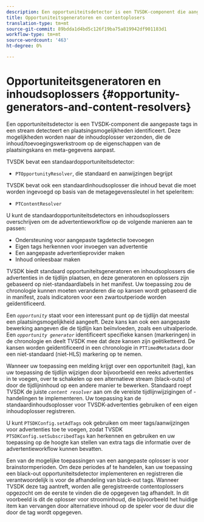 ```yaml
---
description: Een opportuniteitsdetector is een TVSDK-component die aangepaste tags in een stream detecteert en plaatsingsmogelijkheden identificeert. Deze mogelijkheden worden naar de inhoudoplosser verzonden, die de inhoud/toevoegingswerkstroom op de eigenschappen van de plaatsingskans en meta-gegevens aanpast.
title: Opportuniteitsgeneratoren en contentoplosers
translation-type: tm+mt
source-git-commit: 89bdda1d4bd5c126f19ba75a819942df901183d1
workflow-type: tm+mt
source-wordcount: '463'
ht-degree: 0%

---
```



# Opportuniteitsgeneratoren en inhoudsoplossers {#opportunity-generators-and-content-resolvers}

Een opportuniteitsdetector is een TVSDK-component die aangepaste tags in een stream detecteert en plaatsingsmogelijkheden identificeert. Deze mogelijkheden worden naar de inhoudoplosser verzonden, die de inhoud/toevoegingswerkstroom op de eigenschappen van de plaatsingskans en meta-gegevens aanpast.

TVSDK bevat een standaardopportuniteitsdetector:

* `PTOpportunityResolver`, die standaard en aanwijzingen begrijpt

TVSDK bevat ook een standaardinhoudsoplosser die inhoud bevat die moet worden ingevoegd op basis van de metagegevenssleutel in het speleritem:

* `PTContentResolver`

U kunt de standaardopportuniteitsdetectors en inhoudsoplossers overschrijven om de advertentieworkflow op de volgende manieren aan te passen:

* Ondersteuning voor aangepaste tagdetectie toevoegen
* Eigen tags herkennen voor invoegen van advertentie
* Een aangepaste advertentieprovider maken
* Inhoud onleesbaar maken

<!--<a id="section_C2BA8F50230E4010ABFCD5D976BC1217"></a>-->

TVSDK biedt standaard opportuniteitsgeneratoren en inhoudsoplossers die advertenties in de tijdlijn plaatsen, en deze generatoren en oplossers zijn gebaseerd op niet-standaardlabels in het manifest. Uw toepassing zou de chronologie kunnen moeten veranderen die op kansen wordt gebaseerd die in manifest, zoals indicatoren voor een zwartoutperiode worden geïdentificeerd.

Een *`opportunity`* staat voor een interessant punt op de tijdlijn dat meestal een plaatsingsmogelijkheid aangeeft. Deze kans kan ook een aangepaste bewerking aangeven die de tijdlijn kan beïnvloeden, zoals een uitvalperiode. Een *`opportunity generator`* identificeert specifieke kansen (markeringen) in de chronologie en deelt TVSDK mee dat deze kansen zijn geëtiketteerd. De kansen worden geïdentificeerd in een chronologie in `PTTimedMetadata` door een niet-standaard (niet-HLS) markering op te nemen.

Wanneer uw toepassing een melding krijgt over een opportuniteit (tag), kan uw toepassing de tijdlijn wijzigen door bijvoorbeeld een reeks advertenties in te voegen, over te schakelen op een alternatieve stream (black-outs) of door de tijdlijninhoud op een andere manier te bewerken. Standaard roept TVSDK de juiste *`content resolver`* aan om de vereiste tijdlijnwijzigingen of -handelingen te implementeren. Uw toepassing kan de standaardinhoudsoplosser voor TVSDK-advertenties gebruiken of een eigen inhoudoplosser registreren.

U kunt `PTSDKConfig.setAdTags` ook gebruiken om meer tags/aanwijzingen voor advertenties toe te voegen, zodat TVSDK `PTSDKConfig.setSubscribedTags` kan herkennen en gebruiken en uw toepassing op de hoogte kan stellen van extra tags die informatie over de advertentieworkflow kunnen bevatten.

Een van de mogelijke toepassingen van een aangepaste oplosser is voor brainstormperioden. Om deze periodes af te handelen, kan uw toepassing een black-out opportuniteitsdetector implementeren en registreren die verantwoordelijk is voor de afhandeling van black-out tags. Wanneer TVSDK deze tag aantreft, worden alle geregistreerde contentoplossers opgezocht om de eerste te vinden die de opgegeven tag afhandelt. In dit voorbeeld is dit de oplosser voor stroominhoud, die bijvoorbeeld het huidige item kan vervangen door alternatieve inhoud op de speler voor de duur die door de tag wordt opgegeven.
